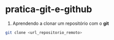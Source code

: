 # pratica-git-e-github

1. Aprendendo a clonar um repositório com o **git**
```bash
git clone <url_repositorio_remoto>
```